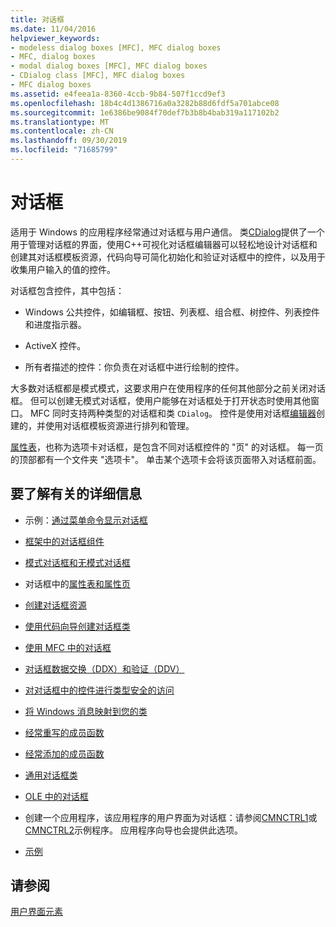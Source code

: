 ```yaml
---
title: 对话框
ms.date: 11/04/2016
helpviewer_keywords:
- modeless dialog boxes [MFC], MFC dialog boxes
- MFC, dialog boxes
- modal dialog boxes [MFC], MFC dialog boxes
- CDialog class [MFC], MFC dialog boxes
- MFC dialog boxes
ms.assetid: e4feea1a-8360-4ccb-9b84-507f1ccd9ef3
ms.openlocfilehash: 18b4c4d1386716a0a3282b88d6fdf5a701abce08
ms.sourcegitcommit: 1e6386be9084f70def7b3b8b4bab319a117102b2
ms.translationtype: MT
ms.contentlocale: zh-CN
ms.lasthandoff: 09/30/2019
ms.locfileid: "71685799"
---
```

# <a name="dialog-boxes"></a>对话框

适用于 Windows 的应用程序经常通过对话框与用户通信。 类[CDialog](../mfc/reference/cdialog-class.md)提供了一个用于管理对话框的界面，使用C++可视化对话框编辑器可以轻松地设计对话框和创建其对话框模板资源，代码向导可简化初始化和验证对话框中的控件，以及用于收集用户输入的值的控件。

对话框包含控件，其中包括：

- Windows 公共控件，如编辑框、按钮、列表框、组合框、树控件、列表控件和进度指示器。

- ActiveX 控件。

- 所有者描述的控件：你负责在对话框中进行绘制的控件。

大多数对话框都是模式模式，这要求用户在使用程序的任何其他部分之前关闭对话框。 但可以创建无模式对话框，使用户能够在对话框处于打开状态时使用其他窗口。 MFC 同时支持两种类型的对话框和类 `CDialog`。 控件是使用对话框[编辑器](../windows/dialog-editor.md)创建的，并使用对话框模板资源进行排列和管理。

[属性表](../mfc/property-sheets-mfc.md)，也称为选项卡对话框，是包含不同对话框控件的 "页" 的对话框。 每一页的顶部都有一个文件夹 "选项卡"。 单击某个选项卡会将该页面带入对话框前面。

## <a name="what-do-you-want-to-know-more-about"></a>要了解有关的详细信息

- 示例：[通过菜单命令显示对话框](../mfc/example-displaying-a-dialog-box-via-a-menu-command.md)

- [框架中的对话框组件](../mfc/dialog-box-components-in-the-framework.md)

- [模式对话框和无模式对话框](../mfc/modal-and-modeless-dialog-boxes.md)

- 对话框中的[属性表和属性页](../mfc/property-sheets-and-property-pages-mfc.md)

- [创建对话框资源](../mfc/creating-the-dialog-resource.md)

- [使用代码向导创建对话框类](../mfc/creating-a-dialog-class-with-code-wizards.md)

- [使用 MFC 中的对话框](../mfc/life-cycle-of-a-dialog-box.md)

- [对话框数据交换（DDX）和验证（DDV）](../mfc/dialog-data-exchange-and-validation.md)

- [对对话框中的控件进行类型安全的访问](../mfc/type-safe-access-to-controls-in-a-dialog-box.md)

- [将 Windows 消息映射到您的类](../mfc/mapping-windows-messages-to-your-class.md)

- [经常重写的成员函数](../mfc/commonly-overridden-member-functions.md)

- [经常添加的成员函数](../mfc/commonly-added-member-functions.md)

- [通用对话框类](../mfc/common-dialog-classes.md)

- [OLE 中的对话框](../mfc/dialog-boxes-in-ole.md)

- 创建一个应用程序，该应用程序的用户界面为对话框：请参阅[CMNCTRL1](../overview/visual-cpp-samples.md)或[CMNCTRL2](../overview/visual-cpp-samples.md)示例程序。 应用程序向导也会提供此选项。

- [示例](../mfc/dialog-sample-list.md)

## <a name="see-also"></a>请参阅

[用户界面元素](../mfc/user-interface-elements-mfc.md)
